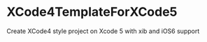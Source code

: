 XCode4TemplateForXCode5
=======================

Create XCode4 style project on Xcode 5 with xib and iOS6 support
